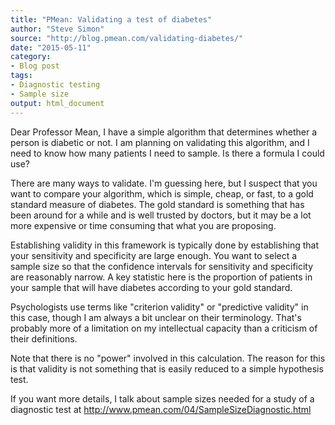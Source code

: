 ```yaml
---
title: "PMean: Validating a test of diabetes"
author: "Steve Simon"
source: "http://blog.pmean.com/validating-diabetes/"
date: "2015-05-11"
category: 
- Blog post
tags:
- Diagnostic testing
- Sample size
output: html_document
---
```


Dear Professor Mean, I have a simple algorithm that determines whether a
person is diabetic or not. I am planning on validating this algorithm,
and I need to know how many patients I need to sample. Is there a
formula I could use?

<!---More--->

There are many ways to validate. I'm guessing here, but I suspect that
you want to compare your algorithm, which is simple, cheap, or fast, to
a gold standard measure of diabetes. The gold standard is something that
has been around for a while and is well trusted by doctors, but it may
be a lot more expensive or time consuming that what you are proposing.

Establishing validity in this framework is typically done by
establishing that your sensitivity and specificity are large enough. You
want to select a sample size so that the confidence intervals for
sensitivity and specificity are reasonably narrow. A key statistic here
is the proportion of patients in your sample that will have diabetes
according to your gold standard.

Psychologists use terms like "criterion validity" or "predictive
validity" in this case, though I am always a bit unclear on their
terminology. That's probably more of a limitation on my intellectual
capacity than a criticism of their definitions.

Note that there is no "power" involved in this calculation. The reason
for this is that validity is not something that is easily reduced to a
simple hypothesis test.

If you want more details, I talk about sample sizes needed for a study
of a diagnostic test at
<http://www.pmean.com/04/SampleSizeDiagnostic.html>


